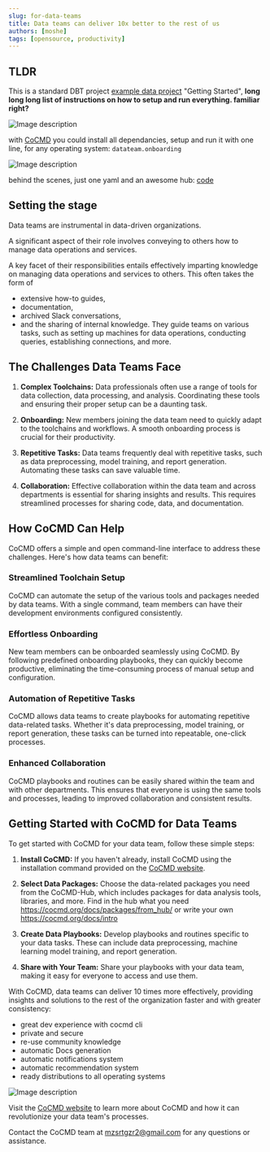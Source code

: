 ```yaml
---
slug: for-data-teams
title: Data teams can deliver 10x better to the rest of us
authors: [moshe]
tags: [opensource, productivity]
---
```




## TLDR

This is a standard DBT project [example data project](https://github.com/dbt-labs/jaffle_shop) "Getting Started", 
**long long long list of instructions on how to setup and run everything. familiar right?**


![Image description](https://dev-to-uploads.s3.amazonaws.com/uploads/articles/assyk4ugux0trxg33ld4.png)

with [CoCMD](https://cocmd.org) you could install all dependancies, setup and run it with one line, for any operating system:
`datateam.onboarding`


![Image description](https://dev-to-uploads.s3.amazonaws.com/uploads/articles/22ixemjtqzozfnd63uo1.png)


behind the scenes, just one yaml and an awesome hub:
[code](https://github.com/cocmd/cocmd/blob/master/examples/onboarding/data_team/cocmd.yaml)



## Setting the stage

Data teams are instrumental in data-driven organizations. 

A significant aspect of their role involves conveying to others how to manage data operations and services.


A key facet of their responsibilities entails effectively imparting knowledge on managing data operations and services to others. This often takes the form of 
- extensive how-to guides, 
- documentation, 
- archived Slack conversations, 
- and the sharing of internal knowledge. 
They guide teams on various tasks, such as setting up machines for data operations, conducting queries, establishing connections, and more.


## The Challenges Data Teams Face


1. **Complex Toolchains:** Data professionals often use a range of tools for data collection, data processing, and analysis. Coordinating these tools and ensuring their proper setup can be a daunting task.

2. **Onboarding:** New members joining the data team need to quickly adapt to the toolchains and workflows. A smooth onboarding process is crucial for their productivity.

3. **Repetitive Tasks:** Data teams frequently deal with repetitive tasks, such as data preprocessing, model training, and report generation. Automating these tasks can save valuable time.

4. **Collaboration:** Effective collaboration within the data team and across departments is essential for sharing insights and results. This requires streamlined processes for sharing code, data, and documentation.

## How CoCMD Can Help

CoCMD offers a simple and open command-line interface to address these challenges. Here's how data teams can benefit:

### Streamlined Toolchain Setup

CoCMD can automate the setup of the various tools and packages needed by data teams. With a single command, team members can have their development environments configured consistently.

### Effortless Onboarding

New team members can be onboarded seamlessly using CoCMD. By following predefined onboarding playbooks, they can quickly become productive, eliminating the time-consuming process of manual setup and configuration.

### Automation of Repetitive Tasks

CoCMD allows data teams to create playbooks for automating repetitive data-related tasks. Whether it's data preprocessing, model training, or report generation, these tasks can be turned into repeatable, one-click processes.

### Enhanced Collaboration

CoCMD playbooks and routines can be easily shared within the team and with other departments. This ensures that everyone is using the same tools and processes, leading to improved collaboration and consistent results.

## Getting Started with CoCMD for Data Teams

To get started with CoCMD for your data team, follow these simple steps:

1. **Install CoCMD:** If you haven't already, install CoCMD using the installation command provided on the [CoCMD website](https://cocmd.org).

2. **Select Data Packages:** Choose the data-related packages you need from the CoCMD-Hub, which includes packages for data analysis tools, libraries, and more.
Find in the hub what you need
https://cocmd.org/docs/packages/from_hub/
or write your own https://cocmd.org/docs/intro

3. **Create Data Playbooks:** Develop playbooks and routines specific to your data tasks. These can include data preprocessing, machine learning model training, and report generation.

4. **Share with Your Team:** Share your playbooks with your data team, making it easy for everyone to access and use them.

With CoCMD, data teams can deliver 10 times more effectively, providing insights and solutions to the rest of the organization faster and with greater consistency:
- great dev experience with cocmd cli
- private and secure
- re-use community knowledge
- automatic Docs generation
- automatic notifications system
- automatic recommendation system
- ready distributions to all operating systems

![Image description](https://dev-to-uploads.s3.amazonaws.com/uploads/articles/8vhvbx12f5furrb574d7.png)

Visit the [CoCMD website](https://cocmd.org) to learn more about CoCMD and how it can revolutionize your data team's processes.

Contact the CoCMD team at mzsrtgzr2@gmail.com for any questions or assistance.

